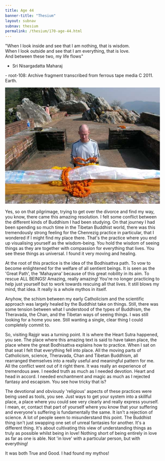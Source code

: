 ```yaml
---
title: Age 44
banner-title: "Thesium" 
layout: subnav 
subnav: thesium 
permalink: /thesium/170-age-44.html
---
```


<div class="quote">

"When I look inside and see that I am nothing, that is wisdom.  
When I look outside and see that I am everything, that is love.  
And between these two, my life flows"

- Sri Nisargadatta Maharaj

</div>

<div class="data">
- root-108: Archive fragment transcribed from ferrous tape media C 2011. Earth.
</div>

![Rajgir](/assets/images/pilg1/rajgir.jpg)

<div class="speech"> 

Yes, so on that pilgrimage, trying to get over the divorce and find
my way, you know, there came this amazing resolution. I felt some
conflict between the different kinds of Buddhism I had been
studying. On that journey I had been spending so much time in the
Tibetan Buddhist world, there was this tremendously strong feeling
for the Chenrezig practice in particular, that I wondered if I might
find my place there. That's the practice where you end up
visualising yourself as the wisdom-being. You hold the wisdom of
seeing things as they are together with compassion for everything
that lives. You see these things as universal. I found it very
moving and healing. 

At the root of this practice is the idea of the Bodhisattva path. To
vow to become enlightened for the welfare of all sentient beings. It
is seen as the 'Great Path', the 'Mahayana' because of this great
nobility in its aim. To rescue ALL BEINGS! Amazing, really amazing!
You're no longer practicing to help just yourself but to work
towards rescuing all that lives. It still blows my mind, that idea.
It really is a whole mythos in itself.

Anyhow, the schism between my early Catholicism and the scientific
approach was largely healed by the Buddhist take on things. Still,
there was some tension between what I understood of the types of
Buddhism, the Theravada, the Chan, and the Tibetan ways of seeing
things. I was still looking for a home you see. Still wanting a
single, clear thing I could completely commit to.

So, visiting Rajgir was a turning point. It is where the Heart Sutra
happened, you see. The place where this amazing text is said to have
taken place, the place where the great Bodhisattva explains how to
practice. When I sat on that seat I felt that everything
fell into place. All the moving parts of Catholicism, science,
Theravada, Chan and Tibetan Buddhism, all rearranged themselves into
a really useful and meaningful pattern for me. All the conflict went
out of it right there. It was really an experience of tremendous
awe. I needed truth as much as I needed devotion. Heart and head in
accord. I needed enchantment and magic as much as I rejected fantasy
and escapism. You see how tricky that is?

The devotional and obviously 'religious' aspects of these practices
were being used as tools, you see. Just ways to get your system into
a skillful place, a place where you could see very clearly and
really express yourself. I mean, er, contact that part of yourself
where you know that your suffering and everyone's suffering is
fundamentally the same. It isn't a rejection of science. A lot of
people seem to misunderstand this point. The Buddhist thing isn't
just swapping one set of unreal fantasies for another. It's a
different thing. It's about cultivating this view of understanding
things as truly as possible whilst being in love! Nothing short of
being entirely in love as far as one is able. Not 'in love' with a
particular person, but with everything!

It was both True and Good. I had found my mythos!

</div>
